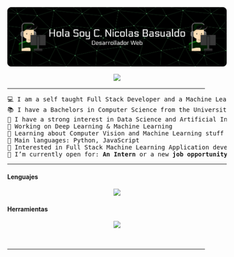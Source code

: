 <img src="https://github.com/CNBasualdo/CNBasualdo/blob/main/GitBanner%20(2).png">

<p align="center">
  <a href="https://github.com/DenverCoder1/readme-typing-svg"><img src="https://readme-typing-svg.herokuapp.com?font=Russo+One&color=03AC4FFF&center=true&vCenter=true&width=600&height=100&lines=Espcializacion;FrontEnd"></a>
</p>

<hr width="90%" >
<pre>
💻 I am a self taught Full Stack Developer and a Machine Learning Developer
📚 I have a Bachelors in Computer Science from the University Cadi Ayyad at Morocco
📝 I have a strong interest in Data Science and Artificial Intelligence
🔭 Working on Deep Learning & Machine Learning
🌱 Learning about Computer Vision and Machine Learning stuff
🌟 Main languages: Python, JavaScript
🚩 Interested in Full Stack Machine Learning Application development
🤔 I’m currently open for: <b>An Intern</b> or a new <b>job opportunity</b>, this is <a href="https://drive.google.com/file/d/1OL-pYjC8jb3u3bbqLswQooZkah4ExeZf/view?usp=sharing" target="_blank">MY RESUME.</a>
</pre>
<hr>
  
<h4> Lenguajes</h4>
  <p align="center">
    <a href="https://skillicons.dev">
      <img src="https://skillicons.dev/icons?i=html,css,bootstrap,js,react,py,django,git," />
    </a>
  </p>

<h4>Herramientas</h4>
  <p align="center">
    <a href="https://skillicons.dev">
      <img src="https://skillicons.dev/icons?i=vscode,github,postgres,docker," />
    </a>
  </p>

<br>


<hr width="90%" >


